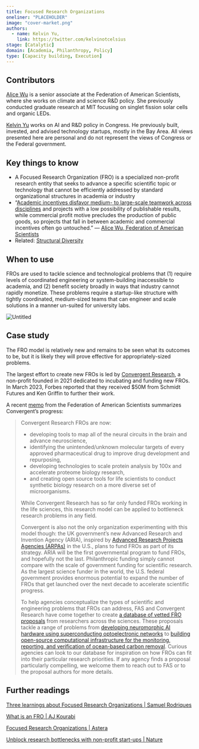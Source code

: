```yaml
---
title: Focused Research Organizations
oneliner: "PLACEHOLDER"
image: "cover-market.png"
authors:
  - name: Kelvin Yu,
    link: https://twitter.com/kelvinotcelsius
stage: [Catalytic]
domain: [Academia, Philanthropy, Policy]
type: [Capacity building, Execution]
---
```


## Contributors

[Alice Wu](https://www.linkedin.com/in/alice-q-wu/) is a senior associate at the Federation of American Scientists, where she works on climate and science R&D policy. She previously conducted graduate research at MIT focusing on singlet fission solar cells and organic LEDs.

[Kelvin Yu](https://www.kelv.me/) works on AI and R&D policy in Congress. He previously built, invested, and advised technology startups, mostly in the Bay Area. All views presented here are personal and do not represent the views of Congress or the Federal government.

## Key things to know

- A Focused Research Organization (FRO) is a specialized non-profit research entity that seeks to advance a specific scientific topic or technology that cannot be efficiently addressed by standard organizational structures in academia or industry
- “[Academic incentives disfavor medium- to large-scale teamwork across disciplines](https://www.nature.com/articles/d41586-021-01581-z) and projects with a low possibility of publishable results, while commercial profit motive precludes the production of public goods, so projects that fall in between academic and commercial incentives often go untouched.” — [Alice Wu, Federation of American Scientists](https://fas.org/publication/focused-research-organizations-a-new-model-for-scientific-research/)
- Related: [Structural Diversity](Structural%20Diversity%201060e162c12b4f1da7a49641ea382aaa.md)

## When to use

FROs are used to tackle science and technological problems that (1) require levels of coordinated engineering or system-building inaccessible to academia, and (2) benefit society broadly in ways that industry cannot rapidly monetize. These problems require a startup-like structure with tightly coordinated, medium-sized teams that can engineer and scale solutions in a manner un-suited for university labs.

![Untitled](Focused%20Research%20Organizations%20a52df79084774014a5c3199068c2e3c1/Untitled.png)

## Case study

The FRO model is relatively new and remains to be seen what its outcomes to be, but it is likely they will prove effective for appropriately-sized problems.

The largest effort to create new FROs is led by [Convergent Research](https://www.convergentresearch.org/), a non-profit founded in 2021 dedicated to incubating and funding new FROs. In March 2023, Forbes reported that they received $50M from Schmidt Futures and Ken Griffin to further their work.

A recent [memo](https://fas.org/publication/focused-research-organizations-a-new-model-for-scientific-research/) from the Federation of American Scientists summarizes Convergent’s progress:

> Convergent Research FROs are now:
>
> - developing tools to map all of the neural circuits in the brain and advance neuroscience,
> - identifying the unintended/unknown molecular targets of every approved pharmaceutical drug to improve drug development and repurposing,
> - developing technologies to scale protein analysis by 100x and accelerate proteome biology research,
> - and creating open source tools for life scientists to conduct synthetic biology research on a more diverse set of microorganisms.
>
> While Convergent Research has so far only funded FROs working in the life sciences, this research model can be applied to bottleneck research problems in any field.
>
> Convergent is also not the only organization experimenting with this model though: the UK government’s new Advanced Research and Invention Agency (ARIA), inspired by [Advanced Research Projects Agencies (ARPAs)](https://fas.org/publication/how-to-unlock-the-potential-of-the-advanced-research-projects-agency-model/) in the U.S., plans to fund FROs as part of its strategy. ARIA will be the first governmental program to fund FROs, and hopefully not the last. Philanthropic funding simply cannot compare with the scale of government funding for scientific research. As the largest science funder in the world, the U.S. federal government provides enormous potential to expand the number of FROs that get launched over the next decade to accelerate scientific progress.
>
> To help agencies conceptualize the types of scientific and engineering problems that FROs can address, FAS and Convergent Research have come together to create [a database of vetted FRO proposals](https://fas.org/initiative/focused-research-organizations/) from researchers across the sciences. These proposals tackle a range of problems from [developing neuromorphic AI hardware using superconducting optoelectronic networks](https://fas.org/publication/a-focused-research-organization-for-superconducting-optoelectronic-intelligence/) to [building open-source computational infrastructure for the monitoring, reporting, and verification of ocean-based carbon removal](https://fas.org/publication/a-focused-research-organization-to-quantify-ocean-carbon/). Curious agencies can look to our database for inspiration on how FROs can fit into their particular research priorities. If any agency finds a proposal particularly compelling, we welcome them to reach out to FAS or to the proposal authors for more details.

## Further readings

[Three learnings about Focused Research Organizations | Samuel Rodriques](https://calvinball.substack.com/p/three-learnings-about-focused-research)

[What is an FRO | AJ Kourabi](https://www.ajkourabi.com/writings/what-is-and-is-not-an-fro)

[Focused Research Organizations | Astera](https://astera.org/fros)

[Unblock research bottlenecks with non-profit start-ups | Nature](https://www.nature.com/articles/d41586-022-00018-5)
